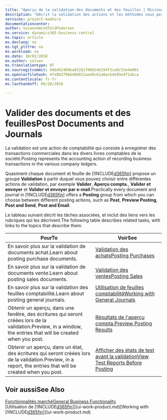 ```yaml
---
title: "Aperçu de la validation des documents et des feuilles | Microsoft Docs"
description: "Décrit la validation des actions et les méthodes vous permettant de valider des documents et des feuilles."
services: project-madeira
documentationcenter: 
author: SusanneWindfeldPedersen
ms.service: dynamics365-business-central
ms.topic: article
ms.devlang: na
ms.tgt_pltfrm: na
ms.workload: na
ms.date: 10/01/2018
ms.author: solsen
ms.translationtype: HT
ms.sourcegitcommit: 9dbd92409ba02281f008246194f3ce0c53e4e001
ms.openlocfilehash: 4fe8837966460012ae40c61a8acb4e93e4f1abca
ms.contentlocale: fr-fr
ms.lasthandoff: 09/28/2018

---
```

# <a name="post-documents-and-journals"></a><span data-ttu-id="a18bb-103">Valider des documents et des feuilles</span><span class="sxs-lookup"><span data-stu-id="a18bb-103">Post Documents and Journals</span></span>
<span data-ttu-id="a18bb-104">La validation est une action de comptabilité qui consiste à enregistrer des transactions commerciales dans les divers livres comptables de la société.</span><span class="sxs-lookup"><span data-stu-id="a18bb-104">Posting represents the accounting action of recording business transactions in the various company ledgers.</span></span>

<span data-ttu-id="a18bb-105">Quasiment chaque document et feuille de [!INCLUDE[d365fin](includes/d365fin_md.md)] propose un groupe **Validation** à partir duquel vous pouvez choisir entre différentes actions de validation, par exemple **Valider**, **Aperçu compta.**, **Valider et envoyer** et **Valider et envoyer par e-mail**.</span><span class="sxs-lookup"><span data-stu-id="a18bb-105">Practically every document and journal in [!INCLUDE[d365fin](includes/d365fin_md.md)] offers a **Posting** group from which you can choose between different posting actions, such as **Post**, **Preview Posting**, **Post and Send**, **Post and Email**.</span></span>

<span data-ttu-id="a18bb-106">Le tableau suivant décrit les tâches associées, et inclut des liens vers les rubriques qui les décrivent.</span><span class="sxs-lookup"><span data-stu-id="a18bb-106">The following table describes related tasks, with links to the topics that describe them.</span></span>

| <span data-ttu-id="a18bb-107">Pour</span><span class="sxs-lookup"><span data-stu-id="a18bb-107">To</span></span> | <span data-ttu-id="a18bb-108">Voir</span><span class="sxs-lookup"><span data-stu-id="a18bb-108">See</span></span> |
| --- | --- |
| <span data-ttu-id="a18bb-109">En savoir plus sur la validation de documents achat.</span><span class="sxs-lookup"><span data-stu-id="a18bb-109">Learn about posting purchase documents.</span></span> |[<span data-ttu-id="a18bb-110">Validation des achats</span><span class="sxs-lookup"><span data-stu-id="a18bb-110">Posting Purchases</span></span>](ui-post-purchases.md) |
| <span data-ttu-id="a18bb-111">En savoir plus sur la validation de documents vente.</span><span class="sxs-lookup"><span data-stu-id="a18bb-111">Learn about posting sales documents.</span></span> |[<span data-ttu-id="a18bb-112">Validation des ventes</span><span class="sxs-lookup"><span data-stu-id="a18bb-112">Posting Sales</span></span>](ui-post-sales.md) |
| <span data-ttu-id="a18bb-113">En savoir plus sur la validation des feuilles comptabilité.</span><span class="sxs-lookup"><span data-stu-id="a18bb-113">Learn about posting general journals.</span></span> |[<span data-ttu-id="a18bb-114">Utilisation de feuilles comptabilité</span><span class="sxs-lookup"><span data-stu-id="a18bb-114">Working with General Journals</span></span>](ui-work-general-journals.md) |
| <span data-ttu-id="a18bb-115">Obtenir un aperçu, dans une fenêtre, des écritures qui seront créées lors de la validation.</span><span class="sxs-lookup"><span data-stu-id="a18bb-115">Preview, in a window, the entries that will be created when you post.</span></span> |[<span data-ttu-id="a18bb-116">Résultats de l'aperçu compta.</span><span class="sxs-lookup"><span data-stu-id="a18bb-116">Preview Posting Results</span></span>](ui-how-preview-post-results.md) |
| <span data-ttu-id="a18bb-117">Obtenir un aperçu, dans un état, des écritures qui seront créées lors de la validation.</span><span class="sxs-lookup"><span data-stu-id="a18bb-117">Preview, in a report, the entries that will be created when you post.</span></span> |[<span data-ttu-id="a18bb-118">Afficher des états de test avant la validation</span><span class="sxs-lookup"><span data-stu-id="a18bb-118">View Test Reports Before Posting</span></span>](ui-how-view-test-reports-posting.md) |

## <a name="see-also"></a><span data-ttu-id="a18bb-119">Voir aussi</span><span class="sxs-lookup"><span data-stu-id="a18bb-119">See Also</span></span>
[<span data-ttu-id="a18bb-120">Fonctionnalités marché</span><span class="sxs-lookup"><span data-stu-id="a18bb-120">General Business Functionality</span></span>](ui-across-business-areas.md)  
<span data-ttu-id="a18bb-121">[Utilisation de [!INCLUDE[d365fin](includes/d365fin_md.md)]](ui-work-product.md)</span><span class="sxs-lookup"><span data-stu-id="a18bb-121">[Working with [!INCLUDE[d365fin](includes/d365fin_md.md)]](ui-work-product.md)</span></span>


